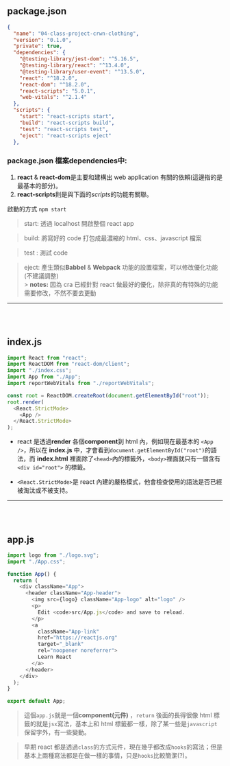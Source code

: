 ## package.json

```json
{
  "name": "04-class-project-crwn-clothing",
  "version": "0.1.0",
  "private": true,
  "dependencies": {
    "@testing-library/jest-dom": "^5.16.5",
    "@testing-library/react": "^13.4.0",
    "@testing-library/user-event": "^13.5.0",
    "react": "^18.2.0",
    "react-dom": "^18.2.0",
    "react-scripts": "5.0.1",
    "web-vitals": "^2.1.4"
  },
  "scripts": {
    "start": "react-scripts start",
    "build": "react-scripts build",
    "test": "react-scripts test",
    "eject": "react-scripts eject"
  },
```

### package.json 檔案**dependencies**中:

1. **react** & **react-dom**是主要和建構出 web application 有關的依賴(這邊指的是最基本的部分)。
2. **react-scripts**則是與下面的*scripts*的功能有關聯。
   <br>

啟動的方式 `npm start`

> start: 透過 localhost 開啟整個 react app

> build: 將寫好的 code 打包成最濃縮的 html、css、javascript 檔案

> test : 測試 code

> eject: 產生類似**Babbel** & **Webpack** 功能的設置檔案，可以修改優化功能(不建議調整)<br> > **notes:** 因為 cra 已經針對 react 做最好的優化，除非真的有特殊的功能需要修改，不然不要去更動

---

<br><br>

## index.js

```js
import React from "react";
import ReactDOM from "react-dom/client";
import "./index.css";
import App from "./App";
import reportWebVitals from "./reportWebVitals";

const root = ReactDOM.createRoot(document.getElementById("root"));
root.render(
  <React.StrictMode>
    <App />
  </React.StrictMode>
);
```

- react 是透過**render** 各個**component**到 html 內，例如現在最基本的 `<App />`，所以在 **index.js** 中，才會看到`document.getElementById("root")`的語法，而 **index.html** 裡面除了`<head>`內的標籤外，`<body>`裡面就只有一個含有 `<div id="root">` 的標籤。

- `<React.StrictMode>`是 react 內建的嚴格模式，他會檢查使用的語法是否已經被淘汰或不被支持。

---

<br><br>

## app.js

```js
import logo from "./logo.svg";
import "./App.css";

function App() {
  return (
    <div className="App">
      <header className="App-header">
        <img src={logo} className="App-logo" alt="logo" />
        <p>
          Edit <code>src/App.js</code> and save to reload.
        </p>
        <a
          className="App-link"
          href="https://reactjs.org"
          target="_blank"
          rel="noopener noreferrer">
          Learn React
        </a>
      </header>
    </div>
  );
}

export default App;
```

> 這個`app.js`就是一個**component(元件)** ，`return` 後面的長得很像 html 標籤的就是`jsx`寫法，基本上和 html 標籤都一樣，除了某一些是`javascript`保留字外，有一些變動。

> 早期 react 都是透過`class`的方式元件，現在幾乎都改成`hooks`的寫法；但是基本上兩種寫法都是在做一樣的事情，只是`hooks`比較簡潔(?)。
